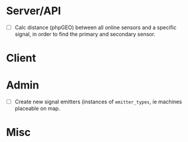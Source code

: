 # Server/API
- [ ] Calc distance (phpGEO) between all online sensors and a specific signal, in order to find the primary and secondary sensor.

# Client

# Admin
- [ ] Create new signal emitters (instances of `emitter_types`, ie machines placeable on map.

# Misc
